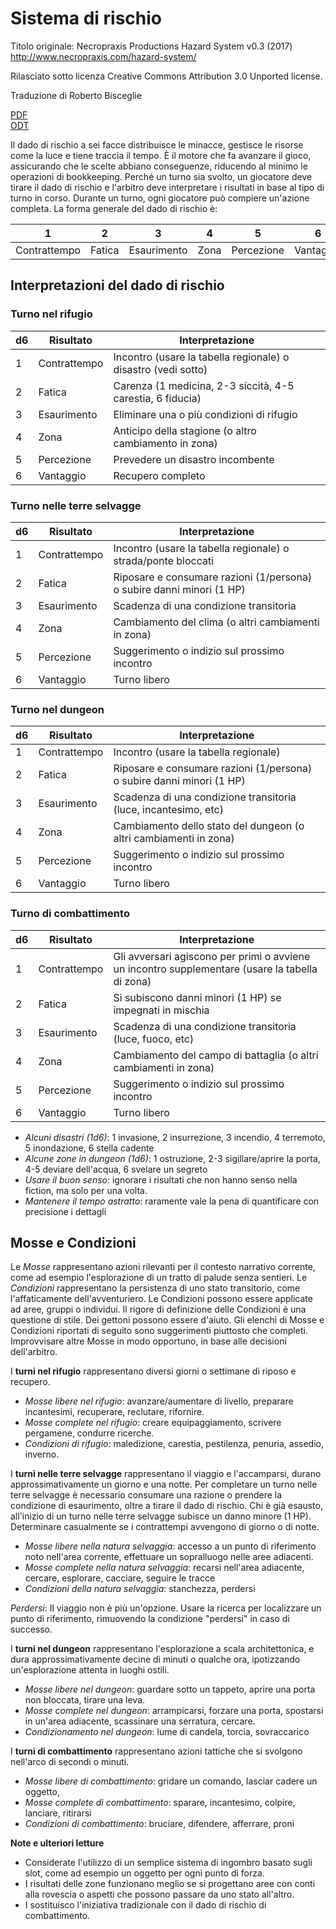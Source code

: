 # Sistema di rischio

Titolo originale: Necropraxis Productions Hazard System v0.3 (2017) http://www.necropraxis.com/hazard-system/

Rilasciato sotto licenza Creative Commons Attribution 3.0 Unported license.

Traduzione di Roberto Bisceglie

[PDF](SistemaDiRischio.pdf)  
[ODT](SistemaDiRischio.odt)

Il dado di rischio a sei facce distribuisce le minacce, gestisce le risorse come la luce e tiene traccia il tempo. È il motore che fa avanzare il gioco, assicurando che le scelte abbiano  conseguenze, riducendo al minimo le operazioni di bookkeeping. Perché un turno sia svolto, un giocatore deve tirare il dado di rischio e l'arbitro deve interpretare i risultati in base al tipo di turno in corso. Durante un turno, ogni giocatore può compiere un'azione completa. La forma generale del dado di rischio è:

| 1            | 2      | 3           | 4    | 5          | 6         |
| :----------: | :----: | :---------: | :--: | :--------: | :-------: |
| Contrattempo | Fatica | Esaurimento | Zona | Percezione | Vantaggio |

## Interpretazioni del dado di rischio

### Turno nel rifugio

| d6  | Risultato    | Interpretazione                                               |
| --- | ------------ | ------------------------------------------------------------- |
| 1   | Contrattempo | Incontro (usare la tabella regionale) o disastro (vedi sotto) |
| 2   | Fatica       | Carenza (1 medicina, 2-3 siccità, 4-5 carestia, 6 fiducia)    |
| 3   | Esaurimento  | Eliminare una o più condizioni di rifugio                     |
| 4   | Zona         | Anticipo della stagione (o altro cambiamento in zona)         |
| 5   | Percezione   | Prevedere un disastro incombente                              |
| 6   | Vantaggio    | Recupero completo                                             |


### Turno nelle terre selvagge

| d6  | Risultato    | Interpretazione                                                       |
| --- | ------------ | --------------------------------------------------------------------- |
| 1   | Contrattempo | Incontro (usare la tabella regionale) o strada/ponte bloccati         |
| 2   | Fatica       | Riposare e consumare razioni (1/persona) o subire danni minori (1 HP) |
| 3   | Esaurimento  | Scadenza di una condizione transitoria                                |
| 4   | Zona         | Cambiamento del clima (o altri cambiamenti in zona)                   |
| 5   | Percezione   | Suggerimento o indizio sul prossimo incontro                          |
| 6   | Vantaggio    | Turno libero                                                          |


### Turno nel dungeon

| d6  | Risultato    | Interpretazione                                                       |
| --- | ------------ | --------------------------------------------------------------------- |
| 1   | Contrattempo | Incontro (usare la tabella regionale)                                 |
| 2   | Fatica       | Riposare e consumare razioni (1/persona) o subire danni minori (1 HP) |
| 3   | Esaurimento  | Scadenza di una condizione transitoria (luce, incantesimo, etc)       |
| 4   | Zona         | Cambiamento dello stato del dungeon (o altri cambiamenti in zona)     |
| 5   | Percezione   | Suggerimento o indizio sul prossimo incontro                          |
| 6   | Vantaggio    | Turno libero                                                          |

### Turno di combattimento

| d6  | Risultato    | Interpretazione                                                                                 |
| --- | ------------ | ----------------------------------------------------------------------------------------------- |
| 1   | Contrattempo | Gli avversari agiscono per primi o avviene un incontro supplementare (usare la tabella di zona) |
| 2   | Fatica       | Si subiscono danni minori (1 HP) se impegnati in mischia                                        |
| 3   | Esaurimento  | Scadenza di una condizione transitoria (luce, fuoco, etc)                                       |
| 4   | Zona         | Cambiamento del campo di battaglia (o altri cambiamenti in zona)                                |
| 5   | Percezione   | Suggerimento o indizio sul prossimo incontro                                                    |
| 6   | Vantaggio    | Turno libero                                                                                    |


- *Alcuni disastri (1d6)*: 1 invasione, 2 insurrezione, 3 incendio, 4 terremoto, 5 inondazione, 6 stella cadente
- *Alcune zone in dungeon (1d6)*: 1 ostruzione, 2-3 sigillare/aprire la porta, 4-5 deviare dell'acqua, 6 svelare un segreto
- *Usare il buon senso*: ignorare i risultati che non hanno senso nella fiction, ma solo per una volta.
- *Mantenere il tempo astratto*: raramente vale la pena di quantificare con precisione i dettagli

## Mosse e Condizioni

Le *Mosse* rappresentano azioni rilevanti per il contesto narrativo corrente, come ad esempio l'esplorazione di un tratto di palude senza sentieri. Le *Condizioni* rappresentano la persistenza di uno stato transitorio, come l'affaticamente dell'avventuriero. Le Condizioni possono essere applicate ad aree, gruppi o individui. Il rigore di definizione delle Condizioni è una questione di stile. Dei gettoni possono essere d'aiuto. Gli elenchi di Mosse e Condizioni riportati di seguito sono suggerimenti piuttosto che completi. Improvvisare altre Mosse in modo opportuno, in base alle decisioni dell'arbitro.

I **turni nel rifugio** rappresentano diversi giorni o settimane di riposo e recupero.
- *Mosse libere nel rifugio*: avanzare/aumentare di livello, preparare incantesimi, recuperare, reclutare, rifornire.
- *Mosse complete nel rifugio*: creare equipaggiamento, scrivere pergamene, condurre ricerche.
- *Condizioni di rifugio*: maledizione, carestia, pestilenza, penuria, assedio, inverno.

I **turni nelle terre selvagge** rappresentano il viaggio e l'accamparsi, durano approssimativamente un giorno e una notte. Per completare un turno nelle terre selvagge è necessario consumare una razione o prendere la condizione di esaurimento, oltre a tirare il dado di rischio. Chi è già esausto, all'inizio di un turno nelle terre selvagge subisce un danno minore (1 HP). Determinare casualmente se i contrattempi avvengono di giorno o di notte.

- *Mosse libere nella natura selvaggia*: accesso a un punto di riferimento noto nell'area corrente, effettuare un sopralluogo nelle aree adiacenti.
- *Mosse complete nella natura selvaggia*: recarsi nell'area adiacente, cercare, esplorare, cacciare, seguire le tracce
- *Condizioni della natura selvaggia*: stanchezza, perdersi

*Perdersi*: Il viaggio non è più un'opzione. Usare la ricerca per localizzare un punto di riferimento, rimuovendo la condizione "perdersi" in caso di successo.

I **turni nel dungeon** rappresentano l'esplorazione a scala architettonica, e dura approssimativamente decine di minuti o qualche ora, ipotizzando un'esplorazione attenta in luoghi ostili.
- *Mosse libere nel dungeon*: guardare sotto un tappeto, aprire una porta non bloccata, tirare una leva.
- *Mosse complete nel dungeon*: arrampicarsi, forzare una porta, spostarsi in un'area adiacente, scassinare una serratura, cercare.
- *Condizionamento nel dungeon*: lume di candela, torcia, sovraccarico

I **turni di combattimento** rappresentano azioni tattiche che si svolgono nell'arco di secondi o minuti.
- *Mosse libere di combattimento*: gridare un comando, lasciar cadere un oggetto,
- *Mosse complete di combattimento*: sparare, incantesimo, colpire, lanciare, ritirarsi
- *Condizioni di combattimento*: bruciare, difendere, afferrare, proni

**Note e ulteriori letture**  
- Considerate l'utilizzo di un semplice sistema di ingombro basato sugli slot, come ad esempio un oggetto per ogni punto di forza.
- I risultati delle zone funzionano meglio se si progettano aree con conti alla rovescia o aspetti che possono passare da uno stato all'altro.
- I sostituisco l'iniziativa tradizionale con il dado di rischio di combattimento.